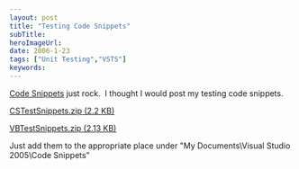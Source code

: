 ```yaml
---
layout: post 
title: "Testing Code Snippets"
subTitle: 
heroImageUrl: 
date: 2006-1-23
tags: ["Unit Testing","VSTS"]
keywords: 
---
```


[Code Snippets](http://msdn2.microsoft.com/en-us/library/ms165392(en-US,VS.80).aspx) just rock.&nbsp; I thought I would post my testing code snippets.

[CSTestSnippets.zip (2.2 KB)](http://csell.net/content/binary/CSTestSnippets.zip)

[VBTestSnippets.zip (2.13 KB)](http://csell.net/content/binary/VBTestSnippets.zip)

Just add them to the appropriate place under "My Documents\Visual Studio 2005\Code Snippets\"